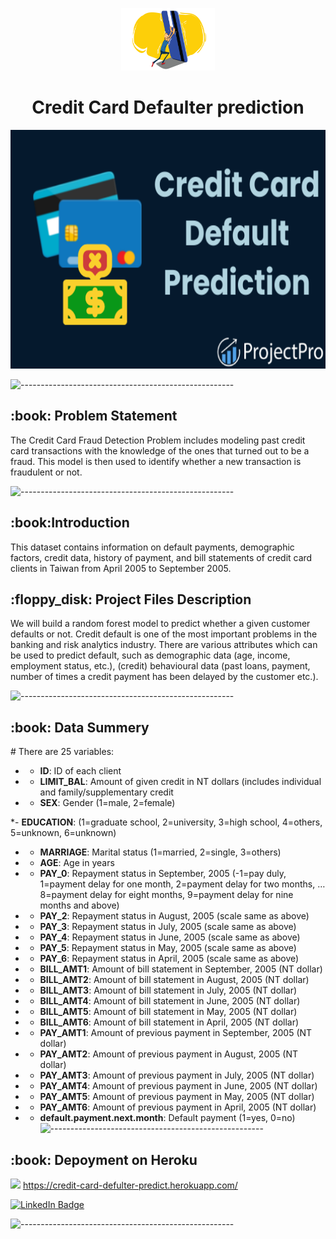 <p align="center"> 
  <img src="images/2.png" alt="images/2.png" width="150px" height="100px">
</p>
<h1 align="center"> Credit Card Defaulter prediction </h1>
<p align="center"> 
<img src="images/all.png" alt="images/all.png" height="382px">
</p>

![-----------------------------------------------------](https://raw.githubusercontent.com/andreasbm/readme/master/assets/lines/rainbow.png)

<h2> :book: Problem Statement</h2>
The Credit Card Fraud Detection Problem includes modeling past credit card transactions with the knowledge of the ones that turned out to be a fraud. This model is then used to identify whether a new transaction is fraudulent or not.

![-----------------------------------------------------](https://raw.githubusercontent.com/andreasbm/readme/master/assets/lines/rainbow.png)


<h2> :book:Introduction</h2>
This dataset contains information on default payments, demographic factors, credit data, history of payment, and bill statements of credit card clients in Taiwan from April 2005 to September 2005.

<h2> :floppy_disk: Project Files Description</h2>
We will build a random forest model to predict whether a given customer defaults or not. Credit default is one of the most important problems in the banking and risk analytics industry. There are various attributes which can be used to predict default, such as demographic data (age, income, employment status, etc.), (credit) behavioural data (past loans, payment, number of times a credit payment has been delayed by the customer etc.).

![-----------------------------------------------------](https://raw.githubusercontent.com/andreasbm/readme/master/assets/lines/rainbow.png)

<h2> :book: Data Summery</h2>
# There are 25 variables:

* - **ID**: ID of each client

* - **LIMIT_BAL**: Amount of given credit in NT dollars (includes individual and family/supplementary credit

* - **SEX**: Gender (1=male, 2=female)

*- **EDUCATION**: (1=graduate school, 2=university, 3=high school, 4=others, 5=unknown, 6=unknown)

* - **MARRIAGE**: Marital status (1=married, 2=single, 3=others)
* - **AGE**: Age in years
* - **PAY_0**: Repayment status in September, 2005 (-1=pay duly, 1=payment delay for one month, 2=payment delay for two months, … 8=payment delay for eight months, 9=payment delay for nine months and above)
* - **PAY_2**: Repayment status in August, 2005 (scale same as above)
* - **PAY_3**: Repayment status in July, 2005 (scale same as above)
* - **PAY_4**: Repayment status in June, 2005 (scale same as above)
* - **PAY_5**: Repayment status in May, 2005 (scale same as above)
* - **PAY_6**: Repayment status in April, 2005 (scale same as above)
* - **BILL_AMT1**: Amount of bill statement in September, 2005 (NT dollar)
* - **BILL_AMT2**: Amount of bill statement in August, 2005 (NT dollar)
* - **BILL_AMT3**: Amount of bill statement in July, 2005 (NT dollar)
* - **BILL_AMT4**: Amount of bill statement in June, 2005 (NT dollar)
* - **BILL_AMT5**: Amount of bill statement in May, 2005 (NT dollar)
* - **BILL_AMT6**: Amount of bill statement in April, 2005 (NT dollar)
* - **PAY_AMT1**: Amount of previous payment in September, 2005 (NT dollar)
* - **PAY_AMT2**: Amount of previous payment in August, 2005 (NT dollar)
* - **PAY_AMT3**: Amount of previous payment in July, 2005 (NT dollar)
* - **PAY_AMT4**: Amount of previous payment in June, 2005 (NT dollar)
* - **PAY_AMT5**: Amount of previous payment in May, 2005 (NT dollar)
* - **PAY_AMT6**: Amount of previous payment in April, 2005 (NT dollar)
* - **default.payment.next.month**: Default payment (1=yes, 0=no)
  ![-----------------------------------------------------](https://raw.githubusercontent.com/andreasbm/readme/master/assets/lines/rainbow.png)
<h2> :book: Depoyment on Heroku</h2>

[![](https://i.imgur.com/4HjhfDQ.png)](https://credit-card-defulter-predict.herokuapp.com/)
https://credit-card-defulter-predict.herokuapp.com/

[![LinkedIn Badge](https://img.shields.io/badge/LinkedIn-0077B5?style=for-the-badge&logo=linkedin&logoColor=white)](https://www.linkedin.com/in/sushant-jagtap-b93a771a/)

![-----------------------------------------------------](https://raw.githubusercontent.com/andreasbm/readme/master/assets/lines/rainbow.png)








